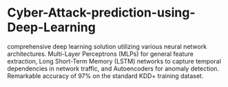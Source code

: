 # Cyber-Attack-prediction-using-Deep-Learning
 comprehensive deep learning solution utilizing various neural network architectures. Multi-Layer Perceptrons (MLPs) for general feature extraction, Long Short-Term Memory (LSTM) networks to capture temporal dependencies in network traffic, and Autoencoders for  anomaly detection. Remarkable accuracy of  97% on the standard KDD+ training dataset. 
